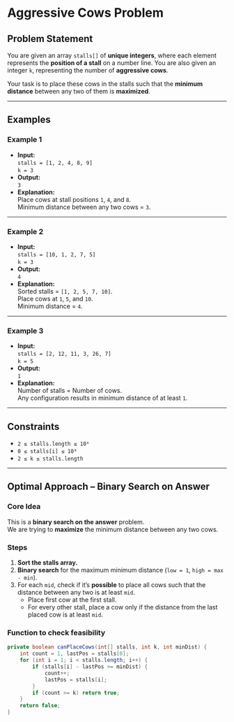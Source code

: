 # Aggressive Cows Problem

## Problem Statement

You are given an array `stalls[]` of **unique integers**, where each element represents the **position of a stall** on a number line. You are also given an integer `k`, representing the number of **aggressive cows**.

Your task is to place these cows in the stalls such that the **minimum distance** between any two of them is **maximized**.

---

## Examples

### Example 1

- **Input:**  
  `stalls = [1, 2, 4, 8, 9]`  
  `k = 3`  
- **Output:**  
  `3`  
- **Explanation:**  
  Place cows at stall positions `1`, `4`, and `8`.  
  Minimum distance between any two cows = `3`.

---

### Example 2

- **Input:**  
  `stalls = [10, 1, 2, 7, 5]`  
  `k = 3`  
- **Output:**  
  `4`  
- **Explanation:**  
  Sorted stalls = `[1, 2, 5, 7, 10]`.  
  Place cows at `1`, `5`, and `10`.  
  Minimum distance = `4`.

---

### Example 3

- **Input:**  
  `stalls = [2, 12, 11, 3, 26, 7]`  
  `k = 5`  
- **Output:**  
  `1`  
- **Explanation:**  
  Number of stalls = Number of cows.  
  Any configuration results in minimum distance of at least `1`.

---

## Constraints

- `2 ≤ stalls.length ≤ 10⁶`
- `0 ≤ stalls[i] ≤ 10⁸`
- `2 ≤ k ≤ stalls.length`

---

## Optimal Approach – Binary Search on Answer

### Core Idea

This is a **binary search on the answer** problem.  
We are trying to **maximize** the minimum distance between any two cows.

### Steps

1. **Sort the stalls array.**
2. **Binary search** for the maximum minimum distance (`low = 1`, `high = max - min`).
3. For each `mid`, check if it’s **possible** to place all cows such that the distance between any two is at least `mid`.
   - Place first cow at the first stall.
   - For every other stall, place a cow only if the distance from the last placed cow is at least `mid`.

### Function to check feasibility

```java
private boolean canPlaceCows(int[] stalls, int k, int minDist) {
    int count = 1, lastPos = stalls[0];
    for (int i = 1; i < stalls.length; i++) {
        if (stalls[i] - lastPos >= minDist) {
            count++;
            lastPos = stalls[i];
        }
        if (count >= k) return true;
    }
    return false;
}